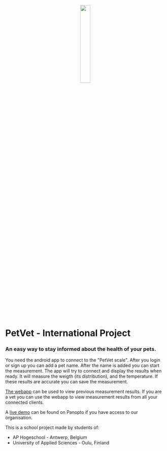 <p align="center">
	<img src="https://cdn.discordapp.com/attachments/358283867368718368/677597139525959690/PetVet-Logo.png" width="25%" />
</p>

# PetVet - International Project

### An easy way to stay informed about the health of your pets.

You need the android app to connect to the "PetVet scale". After you login or sign up you can add a pet name. 
After the name is added you can start the measurement. The app will try to connect and display the results when ready.
It will measure the weigth (its distribution), and the temperature. If these results are accurate you can save the measurement.

[The webapp](https://petvet-268116.web.app/) can be used to view previous measurement results.
If you are a vet you can use the webapp to view measurement results from all your connected clients.

A [live demo](https://ap.cloud.panopto.eu/Panopto/Pages/Viewer.aspx?id=0ec85a0f-d598-4ed0-a042-aba900d65575) can be found on Panopto if you have access to our organisation.



This is a school project made by students of:
-	AP Hogeschool - Antwerp, Belgium
-	University of Applied Sciences - Oulu, Finland